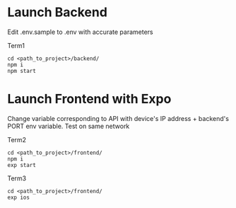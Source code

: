
# Launch Backend
Edit .env.sample to .env with accurate parameters

Term1
```
cd <path_to_project>/backend/
npm i
npm start
```
# Launch Frontend with Expo
Change variable corresponding to API with device's IP address + backend's PORT env variable.
Test on same network

Term2
```
cd <path_to_project>/frontend/
npm i
exp start
```

Term3
```
cd <path_to_project>/frontend/
exp ios
```
